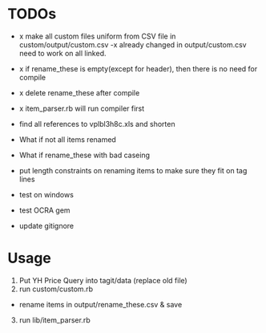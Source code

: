 # TODOs

- x make all custom files uniform from CSV file  in custom/output/custom.csv
-x already changed in output/custom.csv need to work on all linked.
- x if rename_these is empty(except for header), then there is no need for compile
- x delete rename_these after compile
- x item_parser.rb will run compiler first
-  find all references to vplbl3h8c.xls and shorten

- What if not all items renamed
- What if rename_these with bad caseing
- put length constraints on renaming items to make sure they fit on tag lines

- test on windows
- test OCRA gem
- update gitignore


# Usage
1. Put YH Price Query into tagit/data (replace old file)
2. run custom/custom.rb
  - rename items in output/rename_these.csv & save
3. run lib/item_parser.rb
